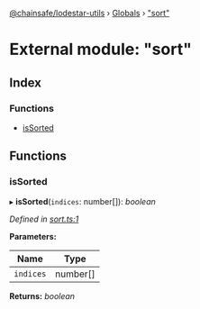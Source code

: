 [@chainsafe/lodestar-utils](../README.md) › [Globals](../globals.md) › ["sort"](_sort_.md)

# External module: "sort"

## Index

### Functions

* [isSorted](_sort_.md#issorted)

## Functions

###  isSorted

▸ **isSorted**(`indices`: number[]): *boolean*

*Defined in [sort.ts:1](https://github.com/ChainSafe/lodestar/blob/0cfbab631/packages/lodestar-utils/src/sort.ts#L1)*

**Parameters:**

Name | Type |
------ | ------ |
`indices` | number[] |

**Returns:** *boolean*
